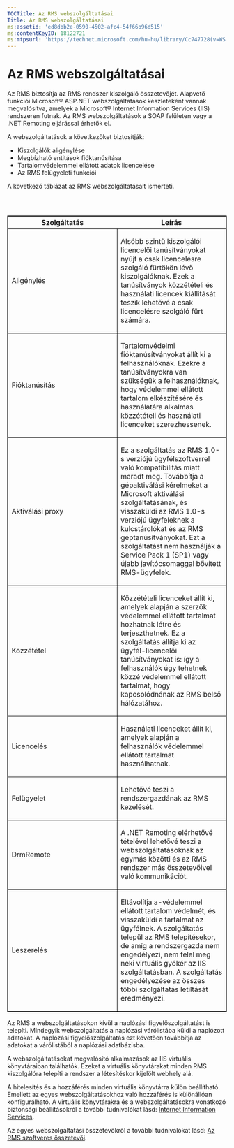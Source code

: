 ```yaml
---
TOCTitle: Az RMS webszolgáltatásai
Title: Az RMS webszolgáltatásai
ms:assetid: 'ed8dbb2e-0590-4502-afc4-54f66b96d515'
ms:contentKeyID: 18122721
ms:mtpsurl: 'https://technet.microsoft.com/hu-hu/library/Cc747728(v=WS.10)'
---
```


Az RMS webszolgáltatásai
========================

Az RMS biztosítja az RMS rendszer kiszolgáló összetevőjét. Alapvető funkciói Microsoft® ASP.NET webszolgáltatások készleteként vannak megvalósítva, amelyek a Microsoft® Internet Information Services (IIS) rendszeren futnak. Az RMS webszolgáltatások a SOAP felületen vagy a .NET Remoting eljárással érhetők el.

A webszolgáltatások a következőket biztosítják:

-   Kiszolgálók aligénylése
-   Megbízható entitások fióktanúsítása
-   Tartalomvédelemmel ellátott adatok licencelése
-   Az RMS felügyeleti funkciói

A következő táblázat az RMS webszolgáltatásait ismerteti.

###  

<p> </p>
<table style="border:1px solid black;">
<colgroup>
<col width="50%" />
<col width="50%" />
</colgroup>
<thead>
<tr class="header">
<th>Szolgáltatás</th>
<th>Leírás</th>
</tr>
</thead>
<tbody>
<tr class="odd">
<td style="border:1px solid black;"><p>Aligénylés</p></td>
<td style="border:1px solid black;"><p>Alsóbb szintű kiszolgálói licencelői tanúsítványokat nyújt a csak licencelésre szolgáló fürtökön lévő kiszolgálóknak. Ezek a tanúsítványok közzétételi és használati licencek kiállítását teszik lehetővé a csak licencelésre szolgáló fürt számára.</p></td>
</tr>
<tr class="even">
<td style="border:1px solid black;"><p>Fióktanúsítás</p></td>
<td style="border:1px solid black;"><p>Tartalomvédelmi fióktanúsítványokat állít ki a felhasználóknak. Ezekre a tanúsítványokra van szükségük a felhasználóknak, hogy védelemmel ellátott tartalom elkészítésére és használatára alkalmas közzétételi és használati licenceket szerezhessenek.</p></td>
</tr>
<tr class="odd">
<td style="border:1px solid black;"><p>Aktiválási proxy</p></td>
<td style="border:1px solid black;"><p>Ez a szolgáltatás az RMS 1.0-s verziójú ügyfélszoftverrel való kompatibilitás miatt maradt meg. Továbbítja a gépaktiválási kérelmeket a Microsoft aktiválási szolgáltatásának, és visszaküldi az RMS 1.0-s verziójú ügyfeleknek a kulcstárolókat és az RMS géptanúsítványokat. Ezt a szolgáltatást nem használják a Service Pack 1 (SP1) vagy újabb javítócsomaggal bővített RMS-ügyfelek.</p></td>
</tr>
<tr class="even">
<td style="border:1px solid black;"><p>Közzététel</p></td>
<td style="border:1px solid black;"><p>Közzétételi licenceket állít ki, amelyek alapján a szerzők védelemmel ellátott tartalmat hozhatnak létre és terjeszthetnek. Ez a szolgáltatás állítja ki az ügyfél-licencelői tanúsítványokat is: így a felhasználók úgy tehetnek közzé védelemmel ellátott tartalmat, hogy kapcsolódnának az RMS belső hálózatához.</p></td>
</tr>
<tr class="odd">
<td style="border:1px solid black;"><p>Licencelés</p></td>
<td style="border:1px solid black;"><p>Használati licenceket állít ki, amelyek alapján a felhasználók védelemmel ellátott tartalmat használhatnak.</p></td>
</tr>
<tr class="even">
<td style="border:1px solid black;"><p>Felügyelet</p></td>
<td style="border:1px solid black;"><p>Lehetővé teszi a rendszergazdának az RMS kezelését.</p></td>
</tr>
<tr class="odd">
<td style="border:1px solid black;"><p>DrmRemote</p></td>
<td style="border:1px solid black;"><p>A .NET Remoting elérhetővé tételével lehetővé teszi a webszolgáltatásoknak az egymás közötti és az RMS rendszer más összetevőivel való kommunikációt.</p></td>
</tr>
<tr class="even">
<td style="border:1px solid black;"><p>Leszerelés</p></td>
<td style="border:1px solid black;"><p>Eltávolítja a-védelemmel ellátott tartalom védelmét, és visszaküldi a tartalmat az ügyfélnek. A szolgáltatás települ az RMS telepítésekor, de amíg a rendszergazda nem engedélyezi, nem felel meg neki virtuális gyökér az IIS szolgáltatásban. A szolgáltatás engedélyezése az összes többi szolgáltatás letiltását eredményezi.</p></td>
</tr>
</tbody>
</table>
  
Az RMS a webszolgáltatásokon kívül a naplózási figyelőszolgáltatást is telepíti. Mindegyik webszolgáltatás a naplózási várólistába küldi a naplózott adatokat. A naplózási figyelőszolgáltatás ezt követően továbbítja az adatokat a várólistából a naplózási adatbázisba.
  
A webszolgáltatásokat megvalósító alkalmazások az IIS virtuális könyvtáraiban találhatók. Ezeket a virtuális könyvtárakat minden RMS kiszolgálóra telepíti a rendszer a létesítéskor kijelölt webhely alá.
  
A hitelesítés és a hozzáférés minden virtuális könyvtárra külön beállítható. Emellett az egyes webszolgáltatásokhoz való hozzáférés is különállóan konfigurálható. A virtuális könyvtárakra és a webszolgáltatásokra vonatkozó biztonsági beállításokról a további tudnivalókat lásd: [Internet Information Services](https://technet.microsoft.com/bd4dc69f-1e4e-4e95-9ae2-c925d8a14d4c).
  
Az egyes webszolgáltatási összetevőkről a további tudnivalókat lásd: [Az RMS szoftveres összetevői](https://technet.microsoft.com/e38a840e-f390-48fd-8354-50108a64f5ca).
